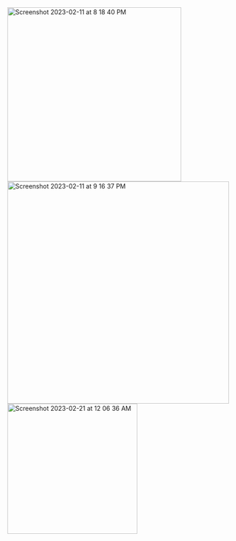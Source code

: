 
<img width="392" alt="Screenshot 2023-02-11 at 8 18 40 PM" src="https://user-images.githubusercontent.com/98618251/218292944-cdb5b32b-84f2-4525-b55f-57f5801117b3.png">
<img width="500" alt="Screenshot 2023-02-11 at 9 16 37 PM" src="https://user-images.githubusercontent.com/98618251/218294289-1296c278-d4b5-422a-b92c-c5b3b35c338e.png">
<img width="293" alt="Screenshot 2023-02-21 at 12 06 36 AM" src="https://user-images.githubusercontent.com/98618251/220261398-d4bbf6c1-4136-434f-98d6-fcabcaf3334c.png">
